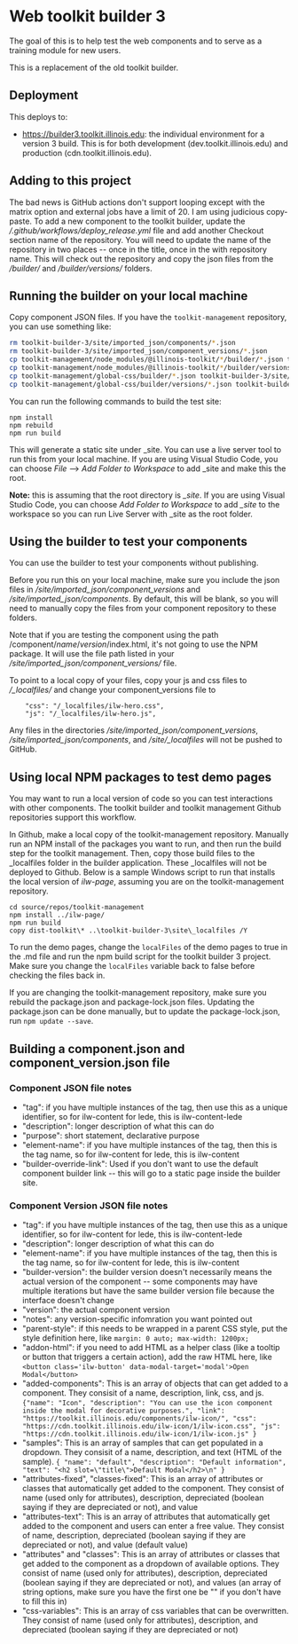 # Web toolkit builder 3

The goal of this is to help test the web components and to serve as a training module for new users. 

This is a replacement of the old toolkit builder.

## Deployment

This deploys to:
* https://builder3.toolkit.illinois.edu: the individual environment for a version 3 build. This is for both development (dev.toolkit.illinois.edu) and production (cdn.toolkit.illinois.edu).

## Adding to this project

The bad news is GitHub actions don't support looping except with the matrix option and external jobs have a limit of 20. I am using judicious copy-paste. To add a new component to the toolkit builder, update the */.github/workflows/deploy_release.yml* file and add another Checkout section  name of the repository. You will need to update the name of the repository in two places -- once in the title, once in the with repository name. This will check out the repository and copy the json files from the */builder/* and */builder/versions/* folders.

## Running the builder on your local machine

Copy component JSON files. If you have the `toolkit-management` repository, you can use something like:

```bash
rm toolkit-builder-3/site/imported_json/components/*.json
rm toolkit-builder-3/site/imported_json/component_versions/*.json
cp toolkit-management/node_modules/@illinois-toolkit/*/builder/*.json toolkit-builder-3/site/imported_json/components/.
cp toolkit-management/node_modules/@illinois-toolkit/*/builder/versions/*.json toolkit-builder-3/site/imported_json/component_versions/.
cp toolkit-management/global-css/builder/*.json toolkit-builder-3/site/imported_json/components/.
cp toolkit-management/global-css/builder/versions/*.json toolkit-builder-3/site/imported_json/component_versions/.
```

You can run the following commands to build the test site:

````
npm install
npm rebuild
npm run build
````

This will generate a static site under _site. You can use a live server tool to run this from your local machine. If you are using Visual Studio Code, you can choose *File* --> *Add Folder to Workspace* to add _site and make this the root. 

**Note:** this is assuming that the root directory is *_site*. If you are using Visual Studio Code, you can choose *Add Folder to Workspace* to add *_site* to the workspace so you can run Live Server with _site as the root folder. 

## Using the builder to test your components

You can use the builder to test your components without publishing. 

Before you run this on your local machine, make sure you include the json files in */site/imported_json/component_versions* and */site/imported_json/components*. By default, this will be blank, so you will need to manually copy the files from your component repository to these folders. 

Note that if you are testing the component using the path /component/*name*/*version*/index.html, it's not going to use the NPM package. It will use the file path listed in your */site/imported_json/component_versions/* file. 

To point to a local copy of your files, copy your js and css files to */_localfiles/* and change your component_versions file to

```
    "css": "/_localfiles/ilw-hero.css",
    "js": "/_localfiles/ilw-hero.js",
```

Any files in the directories */site/imported_json/component_versions*, */site/imported_json/components*, and */site/_localfiles* will not be pushed to GitHub. 

## Using local NPM packages to test demo pages

You may want to run a local version of code so you can test interactions with other components. The toolkit builder and toolkit management Github repositories support this workflow. 

In Github, make a local copy of the toolkit-management repository. Manually run an NPM install of the packages you want to run, and then run the build step for the toolkit management. Then, copy those build files to the _localfiles folder in the builder application. These _localfiles will not be deployed to Github. Below is a sample Windows script to run that installs the local version of *ilw-page*, assuming you are on the toolkit-management repository. 

```
cd source/repos/toolkit-management
npm install ../ilw-page/
npm run build
copy dist-toolkit\* ..\toolkit-builder-3\site\_localfiles /Y
```

To run the demo pages, change the `localFiles` of the demo pages to true in the .md file and run the npm build script for the toolkit builder 3 project. Make sure you change the `localFiles` variable back to false before checking the files back in. 

If you are changing the toolkit-management repository, make sure you rebuild the package.json and package-lock.json files. Updating the package.json can be done manually, but to update the package-lock.json, run `npm update --save`.

## Building a component.json and component_version.json file

### Component JSON file notes
* "tag": if you have multiple instances of the tag, then use this as a unique identifier, so for ilw-content for lede, this is ilw-content-lede
* "description": longer description of what this can do
* "purpose": short statement, declarative purpose
* "element-name": if you have multiple instances of the tag, then this is the tag name, so for ilw-content for lede, this is ilw-content
* "builder-override-link": Used if you don't want to use the default component builder link -- this will go to a static page inside the builder site. 

### Component Version JSON file notes
* "tag": if you have multiple instances of the tag, then use this as a unique identifier, so for ilw-content for lede, this is ilw-content-lede
* "description": longer description of what this can do
* "element-name": if you have multiple instances of the tag, then this is the tag name, so for ilw-content for lede, this is ilw-content
* "builder-version": the builder version doesn't necessarily means the actual version of the component -- some components may have multiple iterations but have the same builder version file because the interface doesn't change
* "version": the actual component version
* "notes": any version-specific infomration you want pointed out
* "parent-style": if this needs to be wrapped in a parent CSS style, put the style definition here, like `margin: 0 auto; max-width: 1200px;`
* "addon-html": if you need to add HTML as a helper class (like a tooltip or button that triggers a certain action), add the raw HTML here, like `<button class='ilw-button' data-modal-target='modal'>Open Modal</button>`
* "added-components": This is an array of objects that can get added to a component. They consisit of a name, description, link, css, and js. 
`{"name": "Icon", "description": "You can use the icon component inside the modal for decorative purposes.", "link": "https://toolkit.illinois.edu/components/ilw-icon/", "css": "https://cdn.toolkit.illinois.edu/ilw-icon/1/ilw-icon.css", "js": "https://cdn.toolkit.illinois.edu/ilw-icon/1/ilw-icon.js" }`
* "samples": This is an array of samples that can get populated in a dropdown. They consisit of a name, description, and text (HTML of the sample). `{ "name": "default", "description": "Default information", "text": "<h2 slot=\"title\">Default Modal</h2>\n" }`
* "attributes-fixed", "classes-fixed": This is an array of attributes or classes that automatically get added to the component. They consist of name (used only for attributes), description, depreciated (boolean saying if they are depreciated or not), and value
* "attributes-text": This is an array of attributes that automatically get added to the component and users can enter a free value. They consist of name, description, depreciated (boolean saying if they are depreciated or not), and value (default value)
* "attributes" and "classes": This is an array of attributes or classes that get added to the component as a dropdown of available options. They consist of name (used only for attributes), description, depreciated (boolean saying if they are depreciated or not), and values (an array of string options, make sure you have the first one be "" if you don't have to fill this in)
* "css-variables": This is an array of css variables that can be overwritten. They consist of name (used only for attributes), description, and depreciated (boolean saying if they are depreciated or not)
